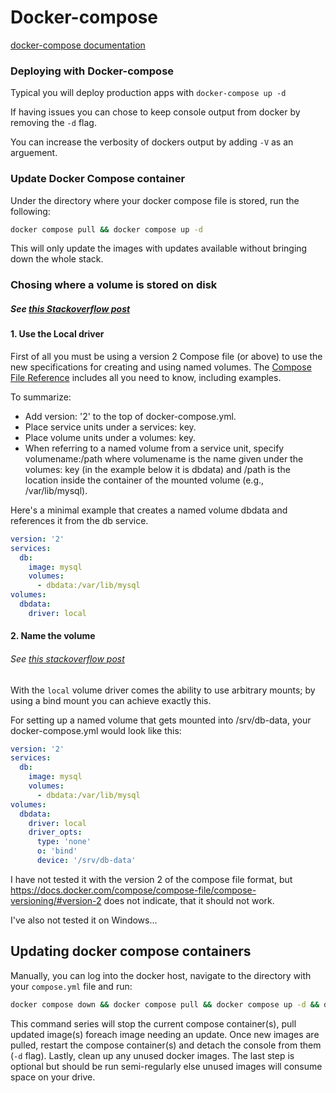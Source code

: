 # Docker-compose
[docker-compose documentation](https://docs.docker.com/compose/)

### Deploying with Docker-compose
Typical you will deploy production apps with `docker-compose up -d`

If having issues you can chose to keep console output from docker by removing the `-d` flag. 

You can increase the verbosity of dockers output by adding `-V`  as an arguement. 

### Update Docker Compose container

Under the directory where your docker compose file is stored, run the following: 

```bash
docker compose pull && docker compose up -d
```

This will only update the images with updates available without bringing down the whole stack. 

### Chosing where a volume is stored on disk
##### See [this Stackoverflow post](https://stackoverflow.com/questions/34513938/replicate-docker-volume-create-name-data-command-on-docker-compose-yml/35675553#35675553)
#### 1. Use the Local driver
First of all you must be using a version 2 Compose file (or above) to use the new specifications for creating and using named volumes. The [Compose File Reference](https://docs.docker.com/compose/compose-file/#version-2) includes all you need to know, including examples.

To summarize:

 - Add version: '2' to the top of docker-compose.yml.
- Place service units under a services: key.
- Place volume units under a volumes: key.
- When referring to a named volume from a service unit, specify volumename:/path where volumename is the name given under the volumes: key (in the example below it is dbdata) and /path is the location inside the container of the mounted volume (e.g., /var/lib/mysql).

Here's a minimal example that creates a named volume dbdata and references it from the db service.

```yml
version: '2'
services:
  db:
    image: mysql
    volumes:
      - dbdata:/var/lib/mysql
volumes:
  dbdata:
    driver: local
```
#### 2. Name the volume
###### See [this stackoverflow post](https://stackoverflow.com/questions/36387032/how-to-set-a-path-on-host-for-a-named-volume-in-docker-compose-yml)

With the `local` volume driver comes the ability to use arbitrary mounts; by using a bind mount you can achieve exactly this.

For setting up a named volume that gets mounted into /srv/db-data, your docker-compose.yml would look like this:

```yml
version: '2'
services:
  db:
    image: mysql
    volumes:
      - dbdata:/var/lib/mysql
volumes:
  dbdata:
    driver: local
    driver_opts:
      type: 'none'
      o: 'bind'
      device: '/srv/db-data'
```

I have not tested it with the version 2 of the compose file format, but https://docs.docker.com/compose/compose-file/compose-versioning/#version-2 does not indicate, that it should not work.

I've also not tested it on Windows...


## Updating docker compose containers

Manually, you can log into the docker host, navigate to the directory with your `compose.yml` file and run: 

```bash
docker compose down && docker compose pull && docker compose up -d && docker image prune -af
```

This command series will stop the current compose container(s), pull updated image(s) foreach image needing an update. Once new images are pulled, restart the compose container(s) and detach the console from them (`-d` flag). Lastly, clean up any unused docker images. The last step is optional but should be run semi-regularly else unused images will consume space on your drive. 
